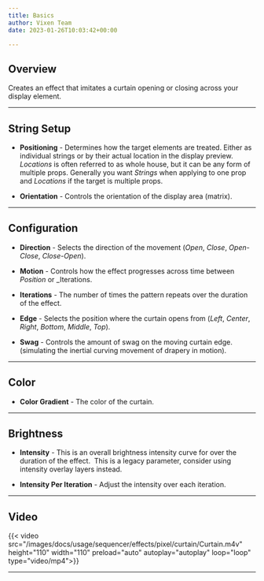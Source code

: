 ```yaml
---
title: Basics
author: Vixen Team
date: 2023-01-26T10:03:42+00:00

---
```


## Overview

Creates an effect that imitates a curtain opening or closing across your display element.

---

## String Setup

  * **Positioning** - Determines how the target elements are treated.  Either as individual strings or by their actual location in the display preview.
                      *Locations* is often referred to as whole house, but it can be any form of multiple props. 
                      Generally you want *Strings* when applying to one prop and *Locations* if the target is multiple props.
  
  * **Orientation** - Controls the orientation of the display area (matrix).
---

## Configuration

* **Direction** - Selects the direction of the movement (_Open_, _Close_, _Open-Close_, _Close-Open_).

* **Motion** - Controls how the effect progresses across time between _Position_ or _Iterations.

* **Iterations** - The number of times the pattern repeats over the duration of the effect.

* **Edge** - Selects the position where the curtain opens from (_Left_, _Center_, _Right_, _Bottom_, _Middle_, _Top_).

* **Swag** - Controls the amount of swag on the moving curtain edge. (simulating the inertial curving movement of drapery in motion).


---

## Color

* **Color Gradient** - The color of the curtain.

---

## Brightness

* **Intensity** - This is an overall brightness intensity curve for over the duration of the effect. 
                  This is a legacy parameter, consider using intensity overlay layers instead.

* **Intensity Per Iteration** - Adjust the intensity over each iteration.

---

## Video 

{{< video src="/images/docs/usage/sequencer/effects/pixel/curtain/Curtain.m4v" height="110" width="110" preload="auto" autoplay="autoplay" loop="loop" type="video/mp4">}}

---

